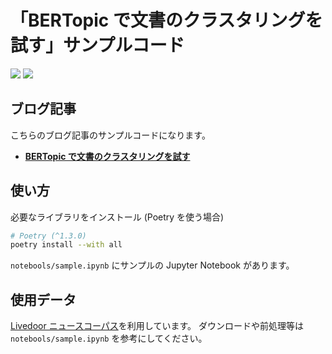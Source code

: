 # 「BERTopic で文書のクラスタリングを試す」サンプルコード

![](https://img.shields.io/badge/python-3.10-blue)
![](https://img.shields.io/badge/poetry-%5E1.3.0-blue)

## ブログ記事

こちらのブログ記事のサンプルコードになります。

- **[BERTopic で文書のクラスタリングを試す](https://buildersbox.corp-sansan.com/entry/2023/02/21/110000)**

## 使い方

必要なライブラリをインストール (Poetry を使う場合)

```sh
# Poetry (^1.3.0)
poetry install --with all
```

`notebools/sample.ipynb` にサンプルの Jupyter Notebook があります。

## 使用データ

[Livedoor ニュースコーパス](https://www.rondhuit.com/download.html#ldcc)を利用しています。
ダウンロードや前処理等は `notebools/sample.ipynb` を参考にしてください。
